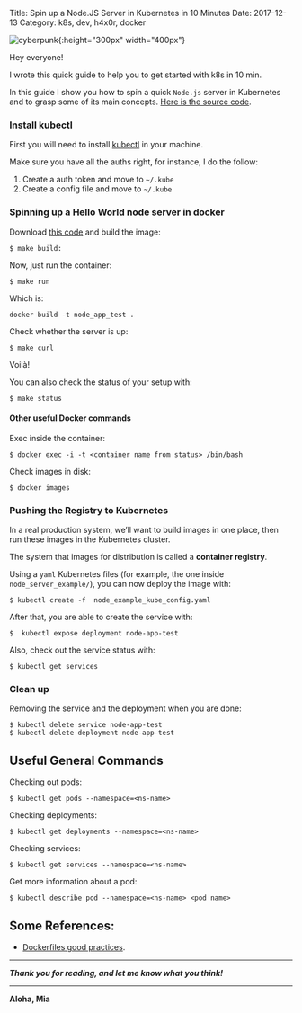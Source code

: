 Title: Spin up a Node.JS Server in Kubernetes in 10 Minutes
Date: 2017-12-13
Category: k8s, dev, h4x0r, docker

![cyberpunk](./cyberpunk/13.jpg){:height="300px" width="400px"}


Hey everyone!

I wrote this quick guide to help you to get started with k8s in 10 min.

In this guide I show you how to spin a quick ```Node.js``` server in Kubernetes and to grasp some of its main concepts. [Here is the source code](https://github.com/bt3gl/k8s_security).

### Install kubectl

First you will need to install [kubectl](https://kubernetes.io/docs/tasks/tools/install-kubectl/) in your machine.

Make sure you have all the auths right, for instance, I do the follow:

1. Create a auth token and move to `~/.kube`
2. Create a config file and move to `~/.kube`


### Spinning up a Hello World node server in docker

Download [this code](https://github.com/bt3gl/intro_to_k8s/tree/master/node_server_example) and build the image:

```
$ make build:
```

Now, just run the container:

```
$ make run
```

Which is:
```
docker build -t node_app_test .
```

Check whether the server is up:
```
$ make curl
```

Voilà!

You can also check the status of your setup with:

```
$ make status
```


#### Other useful Docker commands

Exec inside the container:

```
$ docker exec -i -t <container name from status> /bin/bash
```

Check images in disk:

```
$ docker images
```


### Pushing the Registry to Kubernetes

In a real production system, we’ll want to build images in one place, then run these images in the Kubernetes cluster. 

The system that images for distribution is called a **container registry**.


Using a `yaml` Kubernetes files (for example, the one inside `node_server_example/`), you can now deploy the image with:

```
$ kubectl create -f  node_example_kube_config.yaml
```

After that, you are able to create the service with:

```
$  kubectl expose deployment node-app-test
```

Also, check out the service status with:

```
$ kubectl get services
```

### Clean up

Removing the service and the deployment when you are done:

```
$ kubectl delete service node-app-test
$ kubectl delete deployment node-app-test
```



## Useful General Commands

Checking out pods:

```
$ kubectl get pods --namespace=<ns-name>
```

Checking deployments:

```
$ kubectl get deployments --namespace=<ns-name>
```

Checking services:

```
$ kubectl get services --namespace=<ns-name>
```

Get more information about a pod:

```
$ kubectl describe pod --namespace=<ns-name> <pod name>
```



## Some References:

* [Dockerfiles good practices](https://docs.docker.com/engine/userguide/eng-image/dockerfile_best-practices/#general-guidelines-and-recommendations).

----
***Thank you for reading, and let me know what you think!***



----

**Aloha, Mia**